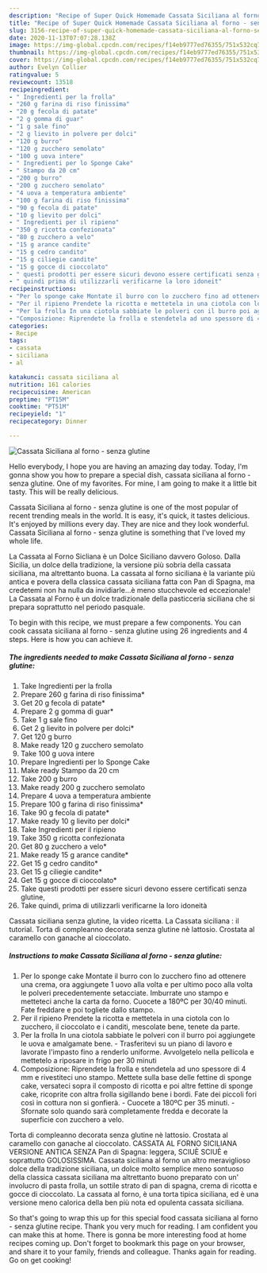 ```yaml
---
description: "Recipe of Super Quick Homemade Cassata Siciliana al forno - senza glutine"
title: "Recipe of Super Quick Homemade Cassata Siciliana al forno - senza glutine"
slug: 3156-recipe-of-super-quick-homemade-cassata-siciliana-al-forno-senza-glutine
date: 2020-11-13T07:07:28.138Z
image: https://img-global.cpcdn.com/recipes/f14eb9777ed76355/751x532cq70/cassata-siciliana-al-forno-senza-glutine-recipe-main-photo.jpg
thumbnail: https://img-global.cpcdn.com/recipes/f14eb9777ed76355/751x532cq70/cassata-siciliana-al-forno-senza-glutine-recipe-main-photo.jpg
cover: https://img-global.cpcdn.com/recipes/f14eb9777ed76355/751x532cq70/cassata-siciliana-al-forno-senza-glutine-recipe-main-photo.jpg
author: Evelyn Collier
ratingvalue: 5
reviewcount: 13518
recipeingredient:
- " Ingredienti per la frolla"
- "260 g farina di riso finissima"
- "20 g fecola di patate"
- "2 g gomma di guar"
- "1 g sale fino"
- "2 g lievito in polvere per dolci"
- "120 g burro"
- "120 g zucchero semolato"
- "100 g uova intere"
- " Ingredienti per lo Sponge Cake"
- " Stampo da 20 cm"
- "200 g burro"
- "200 g zucchero semolato"
- "4 uova a temperatura ambiente"
- "100 g farina di riso finissima"
- "90 g fecola di patate"
- "10 g lievito per dolci"
- " Ingredienti per il ripieno"
- "350 g ricotta confezionata"
- "80 g zucchero a velo"
- "15 g arance candite"
- "15 g cedro candito"
- "15 g ciliegie candite"
- "15 g gocce di cioccolato"
- " questi prodotti per essere sicuri devono essere certificati senza glutine"
- " quindi prima di utilizzarli verificarne la loro idoneit"
recipeinstructions:
- "Per lo sponge cake Montate il burro con lo zucchero fino ad ottenere una crema, ora aggiungete 1 uovo alla volta e per ultimo poco alla volta le polveri precedentemente setacciate. Imburrate uno stampo e metteteci anche la carta da forno. Cuocete a 180ºC per 30/40 minuti. Fate freddare e poi togliete dallo stampo."
- "Per il ripieno Prendete la ricotta e mettetela in una ciotola con lo zucchero, il cioccolato e i canditi, mescolate bene, tenete da parte."
- "Per la frolla In una ciotola sabbiate le polveri con il burro poi aggiungete le uova e amalgamate bene. Trasferitevi su un piano di lavoro e lavorate l&#39;impasto fino a renderlo uniforme. Avvolgetelo nella pellicola e mettetelo a riposare in frigo per 30 minuti"
- "Composizione: Riprendete la frolla e stendetela ad uno spessore di 4 mm e rivestiteci uno stampo. Mettete sulla base delle fettine di sponge cake, versateci sopra il composto di ricotta e poi altre fettine di sponge cake, ricoprite con altra frolla sigillando bene i bordi. Fate dei piccoli fori così in cottura non si gonfierà.  Cuocete a 180ºC per 35 minuti. Sfornate solo quando sarà completamente fredda e decorate la superficie con zucchero a velo."
categories:
- Recipe
tags:
- cassata
- siciliana
- al

katakunci: cassata siciliana al 
nutrition: 161 calories
recipecuisine: American
preptime: "PT15M"
cooktime: "PT51M"
recipeyield: "1"
recipecategory: Dinner

---
```



![Cassata Siciliana al forno - senza glutine](https://img-global.cpcdn.com/recipes/f14eb9777ed76355/751x532cq70/cassata-siciliana-al-forno-senza-glutine-recipe-main-photo.jpg)

Hello everybody, I hope you are having an amazing day today. Today, I'm gonna show you how to prepare a special dish, cassata siciliana al forno - senza glutine. One of my favorites. For mine, I am going to make it a little bit tasty. This will be really delicious.

Cassata Siciliana al forno - senza glutine is one of the most popular of recent trending meals in the world. It is easy, it's quick, it tastes delicious. It's enjoyed by millions every day. They are nice and they look wonderful. Cassata Siciliana al forno - senza glutine is something that I've loved my whole life.

La Cassata al Forno Sicliana è un Dolce Siciliano davvero Goloso. Dalla Sicilia, un dolce della tradizione, la versione più sobria della cassata siciliana, ma altrettanto buona. La cassata al forno siciliana è la variante più antica e povera della classica cassata siciliana fatta con Pan di Spagna, ma credetemi non ha nulla da invidiarle…è meno stucchevole ed eccezionale! La Cassata al Forno è un dolce tradizionale della pasticceria siciliana che si prepara soprattutto nel periodo pasquale.


To begin with this recipe, we must prepare a few components. You can cook cassata siciliana al forno - senza glutine using 26 ingredients and 4 steps. Here is how you can achieve it.

<!--inarticleads1-->

##### The ingredients needed to make Cassata Siciliana al forno - senza glutine:

1. Take  Ingredienti per la frolla
1. Prepare 260 g farina di riso finissima*
1. Get 20 g fecola di patate*
1. Prepare 2 g gomma di guar*
1. Take 1 g sale fino
1. Get 2 g lievito in polvere per dolci*
1. Get 120 g burro
1. Make ready 120 g zucchero semolato
1. Take 100 g uova intere
1. Prepare  Ingredienti per lo Sponge Cake
1. Make ready  Stampo da 20 cm
1. Take 200 g burro
1. Make ready 200 g zucchero semolato
1. Prepare 4 uova a temperatura ambiente
1. Prepare 100 g farina di riso finissima*
1. Take 90 g fecola di patate*
1. Make ready 10 g lievito per dolci*
1. Take  Ingredienti per il ripieno
1. Take 350 g ricotta confezionata
1. Get 80 g zucchero a velo*
1. Make ready 15 g arance candite*
1. Get 15 g cedro candito*
1. Get 15 g ciliegie candite*
1. Get 15 g gocce di cioccolato*
1. Take  questi prodotti per essere sicuri devono essere certificati senza glutine,
1. Take  quindi, prima di utilizzarli verificarne la loro idoneità


Cassata siciliana senza glutine, la video ricetta. La Cassata siciliana : il tutorial. Torta di compleanno decorata senza glutine nè lattosio. Crostata al caramello con ganache al cioccolato. 

<!--inarticleads2-->

##### Instructions to make Cassata Siciliana al forno - senza glutine:

1. Per lo sponge cake Montate il burro con lo zucchero fino ad ottenere una crema, ora aggiungete 1 uovo alla volta e per ultimo poco alla volta le polveri precedentemente setacciate. Imburrate uno stampo e metteteci anche la carta da forno. Cuocete a 180ºC per 30/40 minuti. Fate freddare e poi togliete dallo stampo.
1. Per il ripieno Prendete la ricotta e mettetela in una ciotola con lo zucchero, il cioccolato e i canditi, mescolate bene, tenete da parte.
1. Per la frolla In una ciotola sabbiate le polveri con il burro poi aggiungete le uova e amalgamate bene. - Trasferitevi su un piano di lavoro e lavorate l&#39;impasto fino a renderlo uniforme. Avvolgetelo nella pellicola e mettetelo a riposare in frigo per 30 minuti
1. Composizione: Riprendete la frolla e stendetela ad uno spessore di 4 mm e rivestiteci uno stampo. Mettete sulla base delle fettine di sponge cake, versateci sopra il composto di ricotta e poi altre fettine di sponge cake, ricoprite con altra frolla sigillando bene i bordi. Fate dei piccoli fori così in cottura non si gonfierà.  - Cuocete a 180ºC per 35 minuti. - Sfornate solo quando sarà completamente fredda e decorate la superficie con zucchero a velo.


Torta di compleanno decorata senza glutine nè lattosio. Crostata al caramello con ganache al cioccolato. CASSATA AL FORNO SICILIANA VERSIONE ANTICA SENZA Pan di Spagna: leggera, SCIUÈ SCIUÈ e soprattutto GOLOSISSIMA. Cassata siciliana al forno un altro meraviglioso dolce della tradizione siciliana, un dolce molto semplice meno sontuoso della classica cassata siciliana ma altrettanto buono preparato con un&#39; involucro di pasta frolla, un sottile strato di pan di spagna, crema di ricotta e gocce di cioccolato. La cassata al forno, è una torta tipica siciliana, ed è una versione meno calorica della ben più nota ed opulenta cassata siciliana. 

So that's going to wrap this up for this special food cassata siciliana al forno - senza glutine recipe. Thank you very much for reading. I am confident you can make this at home. There is gonna be more interesting food at home recipes coming up. Don't forget to bookmark this page on your browser, and share it to your family, friends and colleague. Thanks again for reading. Go on get cooking!
